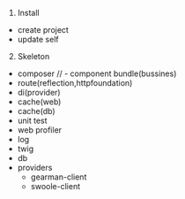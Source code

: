 1. Install
  - create project
  - update self
  
2. Skeleton
  - composer
//  - component bundle(bussines)
  - route(reflection,httpfoundation)
  - di(provider)
  - cache(web)
  - cache(db)
  - unit test
  - web profiler
  - log
  - twig
  - db
  - providers
    - gearman-client
    - swoole-client
